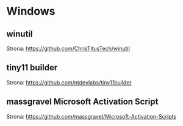 # Windows

## winutil

Strona: <https://github.com/ChrisTitusTech/winutil>

## tiny11 builder

Strona: <https://github.com/ntdevlabs/tiny11builder>

## massgravel Microsoft Activation Script

Strona: <https://github.com/massgravel/Microsoft-Activation-Scripts>
